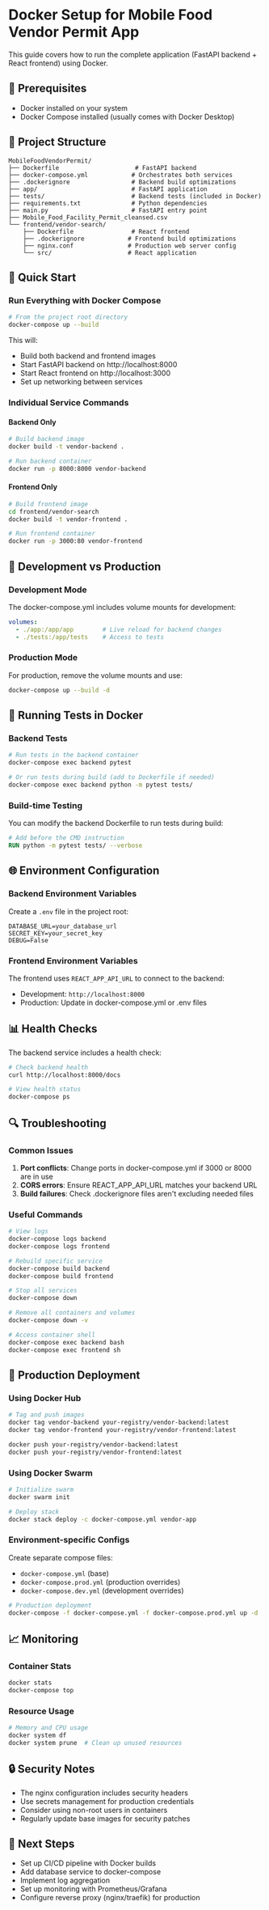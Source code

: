 # Docker Setup for Mobile Food Vendor Permit App

This guide covers how to run the complete application (FastAPI backend + React frontend) using Docker.

## 🐳 Prerequisites

- Docker installed on your system
- Docker Compose installed (usually comes with Docker Desktop)

## 📁 Project Structure

```
MobileFoodVendorPermit/
├── Dockerfile                     # FastAPI backend
├── docker-compose.yml            # Orchestrates both services
├── .dockerignore                 # Backend build optimizations
├── app/                          # FastAPI application
├── tests/                        # Backend tests (included in Docker)
├── requirements.txt              # Python dependencies
├── main.py                       # FastAPI entry point
├── Mobile_Food_Facility_Permit_cleansed.csv
└── frontend/vendor-search/
    ├── Dockerfile                # React frontend
    ├── .dockerignore            # Frontend build optimizations
    ├── nginx.conf               # Production web server config
    └── src/                     # React application
```

## 🚀 Quick Start

### Run Everything with Docker Compose

```bash
# From the project root directory
docker-compose up --build
```

This will:
- Build both backend and frontend images
- Start FastAPI backend on http://localhost:8000
- Start React frontend on http://localhost:3000
- Set up networking between services

### Individual Service Commands

#### Backend Only
```bash
# Build backend image
docker build -t vendor-backend .

# Run backend container
docker run -p 8000:8000 vendor-backend
```

#### Frontend Only
```bash
# Build frontend image
cd frontend/vendor-search
docker build -t vendor-frontend .

# Run frontend container
docker run -p 3000:80 vendor-frontend
```

## 🔧 Development vs Production

### Development Mode
The docker-compose.yml includes volume mounts for development:
```yaml
volumes:
  - ./app:/app/app        # Live reload for backend changes
  - ./tests:/app/tests    # Access to tests
```

### Production Mode
For production, remove the volume mounts and use:
```bash
docker-compose up --build -d
```

## 🧪 Running Tests in Docker

### Backend Tests
```bash
# Run tests in the backend container
docker-compose exec backend pytest

# Or run tests during build (add to Dockerfile if needed)
docker-compose exec backend python -m pytest tests/
```

### Build-time Testing
You can modify the backend Dockerfile to run tests during build:
```dockerfile
# Add before the CMD instruction
RUN python -m pytest tests/ --verbose
```

## 🌐 Environment Configuration

### Backend Environment Variables
Create a `.env` file in the project root:
```env
DATABASE_URL=your_database_url
SECRET_KEY=your_secret_key
DEBUG=False
```

### Frontend Environment Variables
The frontend uses `REACT_APP_API_URL` to connect to the backend:
- Development: `http://localhost:8000`
- Production: Update in docker-compose.yml or .env files

## 📊 Health Checks

The backend service includes a health check:
```bash
# Check backend health
curl http://localhost:8000/docs

# View health status
docker-compose ps
```

## 🔍 Troubleshooting

### Common Issues

1. **Port conflicts**: Change ports in docker-compose.yml if 3000 or 8000 are in use
2. **CORS errors**: Ensure REACT_APP_API_URL matches your backend URL
3. **Build failures**: Check .dockerignore files aren't excluding needed files

### Useful Commands

```bash
# View logs
docker-compose logs backend
docker-compose logs frontend

# Rebuild specific service
docker-compose build backend
docker-compose build frontend

# Stop all services
docker-compose down

# Remove all containers and volumes
docker-compose down -v

# Access container shell
docker-compose exec backend bash
docker-compose exec frontend sh
```

## 🚢 Production Deployment

### Using Docker Hub
```bash
# Tag and push images
docker tag vendor-backend your-registry/vendor-backend:latest
docker tag vendor-frontend your-registry/vendor-frontend:latest

docker push your-registry/vendor-backend:latest
docker push your-registry/vendor-frontend:latest
```

### Using Docker Swarm
```bash
# Initialize swarm
docker swarm init

# Deploy stack
docker stack deploy -c docker-compose.yml vendor-app
```

### Environment-specific Configs
Create separate compose files:
- `docker-compose.yml` (base)
- `docker-compose.prod.yml` (production overrides)
- `docker-compose.dev.yml` (development overrides)

```bash
# Production deployment
docker-compose -f docker-compose.yml -f docker-compose.prod.yml up -d
```

## 📈 Monitoring

### Container Stats
```bash
docker stats
docker-compose top
```

### Resource Usage
```bash
# Memory and CPU usage
docker system df
docker system prune  # Clean up unused resources
```

## 🔒 Security Notes

- The nginx configuration includes security headers
- Use secrets management for production credentials
- Consider using non-root users in containers
- Regularly update base images for security patches

## 🎯 Next Steps

- Set up CI/CD pipeline with Docker builds
- Add database service to docker-compose
- Implement log aggregation
- Set up monitoring with Prometheus/Grafana
- Configure reverse proxy (nginx/traefik) for production
